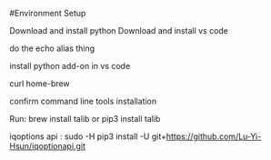 #Environment Setup 

Download and install python 
Download and install vs code

do the echo alias thing 

install python add-on in vs code

curl home-brew 

confirm command line tools installation

Run:
brew install talib 
or
pip3 install talib 

iqoptions api :
sudo -H pip3 install -U git+https://github.com/Lu-Yi-Hsun/iqoptionapi.git
